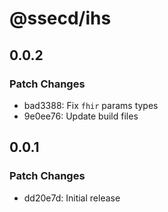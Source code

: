 # @ssecd/ihs

## 0.0.2

### Patch Changes

- bad3388: Fix `fhir` params types
- 9e0ee76: Update build files

## 0.0.1

### Patch Changes

- dd20e7d: Initial release
